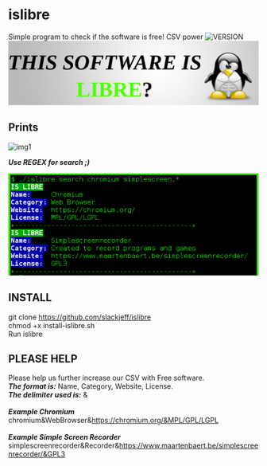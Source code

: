 # islibre
Simple program to check if the software is free! CSV power ![VERSION]
![Banner]

## Prints
![img1]

***Use REGEX for search ;)***<br>

![img2]

## INSTALL
git clone https://github.com/slackjeff/islibre<br>
chmod +x install-islibre.sh<br>
Run islibre<br>

## PLEASE HELP
Please help us further increase our CSV with Free software.<br>
***The format is:*** Name, Category, Website, License.<br>
***The delimiter used is:*** &<br><br>
***Example Chromium***<br>
chromium&WebBrowser&https://chromium.org/&MPL/GPL/LGPL<br><br>
***Example Simple Screen Recorder***<br>
simplescreenrecorder&Recorder&https://www.maartenbaert.be/simplescreenrecorder/&GPL3<br>

[VERSION]: https://img.shields.io/badge/LICENSE-GPL2-brightgreen.svg
[banner]: https://raw.githubusercontent.com/slackjeff/islibre/master/img/islibre.png
[img1]: https://raw.githubusercontent.com/elieltinzinho/islibre/master/img/islibre.png
[img2]: https://raw.githubusercontent.com/slackjeff/islibre/master/img/show2.png
